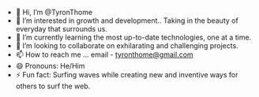 - 👋 Hi, I’m @TyronThome
- 👀 I’m interested in growth and development.. Taking in the beauty of everyday that surrounds us.
- 🌱 I’m currently learning the most up-to-date technologies, one at a time.
- 💞️ I’m looking to collaborate on exhilarating and challenging projects.  
- 📫 How to reach me ... email - tyronthome@gmail.com
- 😄 Pronouns: He/Him
- ⚡ Fun fact: Surfing waves while creating new and inventive ways for others to surf the web.

<!---
TyronThome/TyronThome is a ✨ special ✨ repository because its `README.md` (this file) appears on your GitHub profile.
You can click the Preview link to take a look at your changes.
--->
